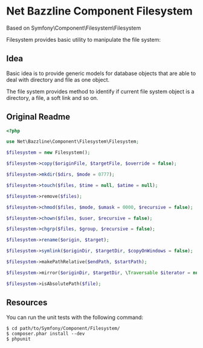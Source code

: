 # Net Bazzline Component Filesystem

Based on Symfony\Component\Filesystem\Filesystem

Filesystem provides basic utility to manipulate the file system:

## Idea

Basic idea is to provide generic models for database objects that are able to deal with directory and file as one object.

The file system provides method to identify if current file system object is a directory, a file, a soft link and so on.

## Original Readme

```php
<?php

use Net\Bazzline\Component\Filesystem\Filesystem;

$filesystem = new Filesystem();

$filesystem->copy($originFile, $targetFile, $override = false);

$filesystem->mkdir($dirs, $mode = 0777);

$filesystem->touch($files, $time = null, $atime = null);

$filesystem->remove($files);

$filesystem->chmod($files, $mode, $umask = 0000, $recursive = false);

$filesystem->chown($files, $user, $recursive = false);

$filesystem->chgrp($files, $group, $recursive = false);

$filesystem->rename($origin, $target);

$filesystem->symlink($originDir, $targetDir, $copyOnWindows = false);

$filesystem->makePathRelative($endPath, $startPath);

$filesystem->mirror($originDir, $targetDir, \Traversable $iterator = null, $options = array());

$filesystem->isAbsolutePath($file);
```

Resources
---------

You can run the unit tests with the following command:

    $ cd path/to/Symfony/Component/Filesystem/
    $ composer.phar install --dev
    $ phpunit
